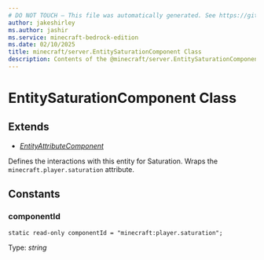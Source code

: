 ```yaml
---
# DO NOT TOUCH — This file was automatically generated. See https://github.com/mojang/minecraftapidocsgenerator to modify descriptions, examples, etc.
author: jakeshirley
ms.author: jashir
ms.service: minecraft-bedrock-edition
ms.date: 02/10/2025
title: minecraft/server.EntitySaturationComponent Class
description: Contents of the @minecraft/server.EntitySaturationComponent class.
---
```

# EntitySaturationComponent Class

## Extends
- [*EntityAttributeComponent*](EntityAttributeComponent.md)

Defines the interactions with this entity for Saturation. Wraps the `minecraft.player.saturation` attribute.

## Constants

### **componentId**
`static read-only componentId = "minecraft:player.saturation";`

Type: *string*
